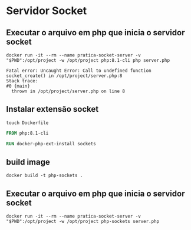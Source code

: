 # Servidor Socket

## Executar o arquivo em php que inicia o servidor socket

```shell
docker run -it --rm --name pratica-socket-server -v "$PWD":/opt/project -w /opt/project php:8.1-cli php server.php
```

```log
Fatal error: Uncaught Error: Call to undefined function socket_create() in /opt/project/server.php:8
Stack trace:
#0 {main}
  thrown in /opt/project/server.php on line 8

```

## Instalar extensão socket

```shell    
touch Dockerfile
```

```dockerfile
FROM php:8.1-cli

RUN docker-php-ext-install sockets
```

## build image

```shell
docker build -t php-sockets .
``` 

## Executar o arquivo em php que inicia o servidor socket

```shell
docker run -it --rm --name pratica-socket-server -v "$PWD":/opt/project -w /opt/project php-sockets server.php
```